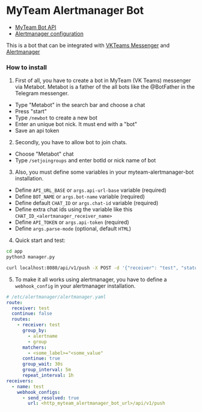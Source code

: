 # MyTeam Alertmanager Bot

- [MyTeam Bot API](https://myteam.mail.ru/botapi/tutorial/)
- [Alertmanager configuration](https://prometheus.io/docs/alerting/latest/configuration/)

This is a bot that can be integrated with [VKTeams Messenger](https://teams.vk.com/) and [Alertmanager](https://prometheus.io/docs/alerting/latest/alertmanager/)

### How to install

1. First of all, you have to create a bot in MyTeam (VK Teams) messenger via Metabot. Metabot is a father of the all bots like the @BotFather in the Telegram messenger.
- Type "Metabot" in the search bar and choose a chat
- Press "start"
- Type `/newbot` to create a new bot
- Enter an unique bot nick. It must end with a "bot"
- Save an api token

2. Secondly, you have to allow bot to join chats.
- Choose "Metabot" chat
- Type `/setjoingroups` and enter botId or nick name of bot

3. Also, you must define some variables in your myteam-alertmanager-bot installation.
- Define `API_URL_BASE` or `args.api-url-base` variable (required)
- Define `BOT_NAME` or `args.bot-name` variable (required)
- Define default `CHAT_ID` or `args.chat-id` variable (required)
- Define extra chat ids using the variable like this `CHAT_ID_<alertmanager_receiver_name>`
- Define `API_TOKEN` or `args.api-token` (required)
- Define `args.parse-mode` (optional, default `HTML`)

4. Quick start and test:

```bash
cd app
python3 manager.py

curl localhost:8080/api/v1/push -X POST -d '{"receiver": "test", "status": "resolved", "alerts": [{"status": "firing", "labels": {"alertgroup": "test", "alertname": "test", "instance": "test", "job": "node-exporter", "prometheus": "monitoring-system/vmagent", "severity": "info"}, "annotations": {"instance": "test", "reference": "", "summary": "test", "value": "test"}, "startsAt": "2022-06-29T11:34:26.055376888Z", "endsAt": "0001-01-01T00:00:00Z", "generatorURL": "http://vmalert-vmalert-7b4dc58787-jzfvn:8080/api/v1/10784142485096446030/2135157705199415880/status", "fingerprint": "767a027249c67bd4"}], "groupLabels": {"alertname": "test"}, "commonLabels": {"alertgroup": "test", "alertname": "test", "instance": "test", "job": "node-exporter", "prometheus": "monitoring-system/vmagent", "severity": "info"}, "commonAnnotations": {"instance": "test", "reference": "", "summary": "test", "value": "test"}}' -H 'Content-Type: application/json' -v
```
5. To make it all works using alertmanager, you have to define a `webhook_config` in your alertmanager installation.
```yaml
# /etc/alertmanager/alertmanager.yaml
route:
  receiver: test
  continue: false
  routes:
    - receiver: test
      group_by:
        - alertname
        - group
      matchers:
        - <some_label>="<some_value"
      continue: true
      group_wait: 30s
      group_interval: 5m
      repeat_interval: 1h
receivers:
  - name: test
    webhook_configs:
      - send_resolved: true
        url: <http_myteam_alertmanager_bot_url>/api/v1/push
```

